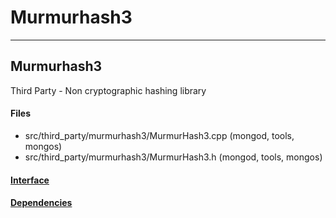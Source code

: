 # Murmurhash3


-------------

## Murmurhash3
Third Party - Non cryptographic hashing library

#### Files
- src/third\_party/murmurhash3/MurmurHash3.cpp   (mongod, tools, mongos)
- src/third\_party/murmurhash3/MurmurHash3.h   (mongod, tools, mongos)

#### [Interface](interface/0)

#### [Dependencies](dependencies/0)
